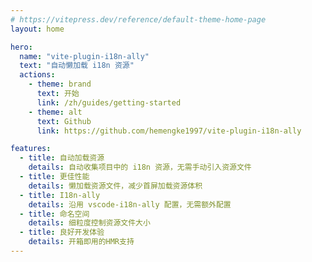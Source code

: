 ```yaml
---
# https://vitepress.dev/reference/default-theme-home-page
layout: home

hero:
  name: "vite-plugin-i18n-ally"
  text: "自动懒加载 i18n 资源"
  actions:
    - theme: brand
      text: 开始
      link: /zh/guides/getting-started
    - theme: alt
      text: Github
      link: https://github.com/hemengke1997/vite-plugin-i18n-ally

features:
  - title: 自动加载资源
    details: 自动收集项目中的 i18n 资源，无需手动引入资源文件
  - title: 更佳性能
    details: 懒加载资源文件，减少首屏加载资源体积
  - title: I18n-ally
    details: 沿用 vscode-i18n-ally 配置，无需额外配置
  - title: 命名空间
    details: 细粒度控制资源文件大小
  - title: 良好开发体验
    details: 开箱即用的HMR支持
---
```


